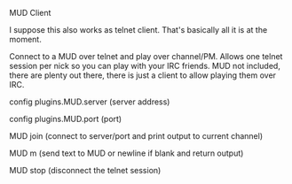 MUD Client

I suppose this also works as telnet client. That's basically all it is at the moment.

Connect to a MUD over telnet and play over channel/PM. Allows one telnet session per nick so you can play with your IRC friends. 
MUD not included, there are plenty out there, there is just a client to allow playing them over IRC.

config plugins.MUD.server (server address)

config plugins.MUD.port (port)

MUD join (connect to server/port and print output to current channel)

MUD m (send text to MUD or newline if blank and return output)

MUD stop (disconnect the telnet session)
